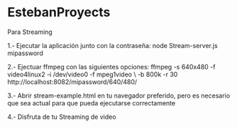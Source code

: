 # EstebanProyects

Para Streaming

1.- Ejecutar la aplicación junto con la contraseña:
	 node Stream-server.js mipassword
	 
2.- Ejectuar ffmpeg con las siguientes opciones:
	 ffmpeg -s 640x480 -f video4linux2 -i /dev/video0 -f mpeg1video \ 
-b 800k -r 30 http://localhost:8082/mipassword/640/480/

3.- Abrir stream-example.html en tu navegador preferido, pero es necesario que sea actual para que pueda ejecutarse correctamente

4.- Disfruta de tu Streaming de video
